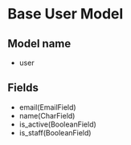 # Base User Model

## Model name

* user

## Fields

* email(EmailField)
* name(CharField)
* is_active(BooleanField)
* is_staff(BooleanField)
